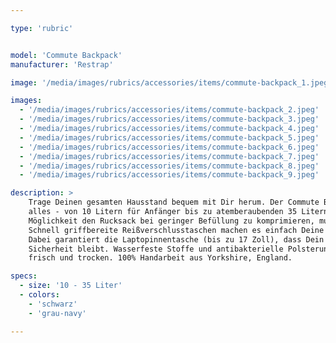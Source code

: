 ```yaml
---

type: 'rubric'


model: 'Commute Backpack'
manufacturer: 'Restrap'

image: '/media/images/rubrics/accessories/items/commute-backpack_1.jpeg'

images:
  - '/media/images/rubrics/accessories/items/commute-backpack_2.jpeg'
  - '/media/images/rubrics/accessories/items/commute-backpack_3.jpeg'
  - '/media/images/rubrics/accessories/items/commute-backpack_4.jpeg'
  - '/media/images/rubrics/accessories/items/commute-backpack_5.jpeg'
  - '/media/images/rubrics/accessories/items/commute-backpack_6.jpeg'
  - '/media/images/rubrics/accessories/items/commute-backpack_7.jpeg'
  - '/media/images/rubrics/accessories/items/commute-backpack_8.jpeg'
  - '/media/images/rubrics/accessories/items/commute-backpack_9.jpeg'

description: >
    Trage Deinen gesamten Hausstand bequem mit Dir herum. Der Commute Backpack fasst einfach 
    alles - von 10 Litern für Anfänger bis zu atemberaubenden 35 Litern für alte Hasen. Dank der 
    Möglichkeit den Rucksack bei geringer Befüllung zu komprimieren, muß die Optik nicht leiden. 
    Schnell griffbereite Reißverschlusstaschen machen es einfach Deine Dinge sicher zu verwahren. 
    Dabei garantiert die Laptopinnentasche (bis zu 17 Zoll), dass Dein teuerstes Stück immer in 
    Sicherheit bleibt. Wasserfeste Stoffe und antibakterielle Polsterung halten Deine Tasche immer 
    frisch und trocken. 100% Handarbeit aus Yorkshire, England.

specs:
  - size: '10 - 35 Liter'
  - colors: 
    - 'schwarz'
    - 'grau-navy'

---
```

